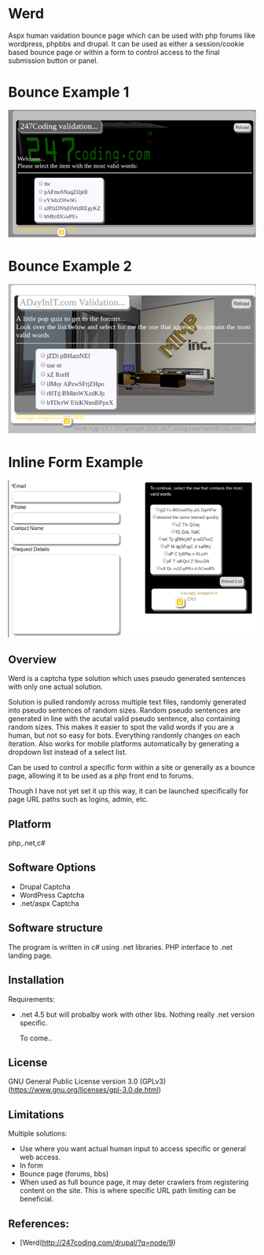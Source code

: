 # Werd
Aspx human vaidation bounce page which can be used with php forums like wordpress, phpbbs and drupal.
It can be used as either a session/cookie based bounce page or within a form to control access to the final submission button or panel.
# Bounce Example 1
![Bounce Example 1](https://github.com/abitowhit/Werd/blob/master/werdshot.png)

# Bounce Example 2
![Bounce Example 2](https://github.com/abitowhit/Werd/blob/master/werdshot2.png)

# Inline Form Example
![Form Example](https://github.com/abitowhit/Werd/blob/master/werdshotform.png)

## Overview
Werd is a captcha type solution which uses pseudo generated sentences with only one actual solution.

Solution is pulled randomly across multiple text files, randomly generated into pseudo sentences of random sizes.
Random pseudo sentences are generated in line with the acutal valid pseudo sentence, also containing random sizes.
This makes it easier to spot the valid words if you are a human, but not so easy for bots.
Everything randomly changes on each iteration.
Also works for mobile platforms automatically by generating a dropdown list instead of a select list.

Can be used to control a specific form within a site or generally as a bounce page, allowing it to be used as a php front end to forums.

Though I have not yet set it up this way, it can be launched specifically for page URL paths such as logins, admin, etc.

## Platform
php,.net,c#

## Software Options

* Drupal Captcha
* WordPress Captcha
* .net/aspx Captcha

## Software structure

The program is  written in c# using .net libraries. PHP interface to .net landing page.

## Installation

Requirements:

* .net 4.5 but will probalby work with other libs. Nothing really .net version specific.

    To come..
    

## License

GNU General Public License version 3.0 (GPLv3) (https://www.gnu.org/licenses/gpl-3.0.de.html)

## Limitations

Multiple solutions:

* Use where you want actual human input to access specific or general web access.
* In form
* Bounce page (forums, bbs)
* When used as full bounce page, it may deter crawlers from registering content on the site.  This is where specific URL path limiting can be beneficial.

## References:
 * [Werd(http://247coding.com/drupal/?q=node/9)
 

